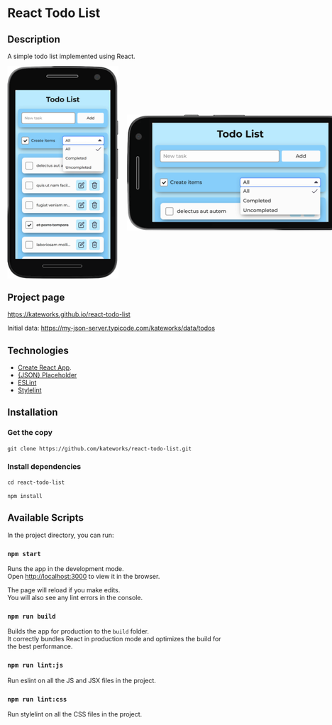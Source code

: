 # React Todo List

## Description

A simple todo list implemented using React.

<div style="display: flex; align-items: center; gap: 20px">
  <img src="./images/demo1.png" alt="Demo1" style="width: 250px; height: auto;">
  <img src="./images/demo2.png" alt="Demo2" style="width: 500px; height: auto;">
</div>


## Project page

https://kateworks.github.io/react-todo-list

Initial data: https://my-json-server.typicode.com/kateworks/data/todos


## Technologies

* [Create React App](https://github.com/facebook/create-react-app).
* [{JSON} Placeholder](https://jsonplaceholder.typicode.com/)
* [ESLint](https://eslint.org/)
* [Stylelint](https://stylelint.io/)


## Installation

### Get the copy

`git clone https://github.com/kateworks/react-todo-list.git`

### Install dependencies

`cd react-todo-list`

`npm install`


## Available Scripts

In the project directory, you can run:

### `npm start`

Runs the app in the development mode.\
Open [http://localhost:3000](http://localhost:3000) to view it in the browser.

The page will reload if you make edits.\
You will also see any lint errors in the console.

### `npm run build`

Builds the app for production to the `build` folder.\
It correctly bundles React in production mode and optimizes the build for the best performance.

### `npm run lint:js`

Run eslint on all the JS and JSX files in the project.

### `npm run lint:css`

Run stylelint on all the CSS files in the project.
